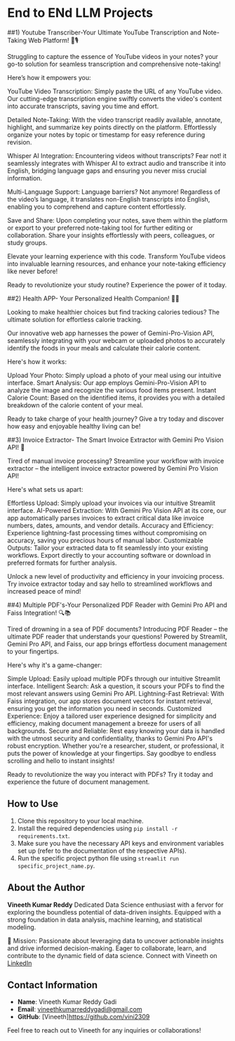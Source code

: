 # End to ENd LLM Projects

##1) Youtube Transcriber-Your Ultimate YouTube Transcription and Note-Taking Web Platform! 📝🎙️

Struggling to capture the essence of YouTube videos in your notes? your go-to solution for seamless transcription and comprehensive note-taking!

Here’s how it empowers you:

YouTube Video Transcription: Simply paste the URL of any YouTube video. Our cutting-edge transcription engine swiftly converts the video's content into accurate transcripts, saving you time and effort.

Detailed Note-Taking: With the video transcript readily available, annotate, highlight, and summarize key points directly on the platform. Effortlessly organize your notes by topic or timestamp for easy reference during revision.

Whisper AI Integration: Encountering videos without transcripts? Fear not! it seamlessly integrates with Whisper AI to extract audio and transcribe it into English, bridging language gaps and ensuring you never miss crucial information.

Multi-Language Support: Language barriers? Not anymore! Regardless of the video’s language, it translates non-English transcripts into English, enabling you to comprehend and capture content effortlessly.

Save and Share: Upon completing your notes, save them within the platform or export to your preferred note-taking tool for further editing or collaboration. Share your insights effortlessly with peers, colleagues, or study groups.

Elevate your learning experience with this code. Transform YouTube videos into invaluable learning resources, and enhance your note-taking efficiency like never before!

Ready to revolutionize your study routine? Experience the power of it today.

##2) Health APP- Your Personalized Health Companion! 🥗🍏

Looking to make healthier choices but find tracking calories tedious? The ultimate solution for effortless calorie tracking.

Our innovative web app harnesses the power of Gemini-Pro-Vision API, seamlessly integrating with your webcam or uploaded photos to accurately identify the foods in your meals and calculate their calorie content.

Here's how it works:

Upload Your Photo: Simply upload a photo of your meal using our intuitive interface.
Smart Analysis: Our app employs Gemini-Pro-Vision API to analyze the image and recognize the various food items present.
Instant Calorie Count: Based on the identified items, it provides you with a detailed breakdown of the calorie content of your meal.


Ready to take charge of your health journey? Give a try today and discover how easy and enjoyable healthy living can be!

##3) Invoice Extractor- The Smart Invoice Extractor with Gemini Pro Vision API! 💼

Tired of manual invoice processing? Streamline your workflow with invoice extractor – the intelligent invoice extractor powered by Gemini Pro Vision API!

Here's what sets us apart:

Effortless Upload: Simply upload your invoices via our intuitive Streamlit interface.
AI-Powered Extraction: With Gemini Pro Vision API at its core, our app automatically parses invoices to extract critical data like invoice numbers, dates, amounts, and vendor details.
Accuracy and Efficiency: Experience lightning-fast processing times without compromising on accuracy, saving you precious hours of manual labor.
Customizable Outputs: Tailor your extracted data to fit seamlessly into your existing workflows. Export directly to your accounting software or download in preferred formats for further analysis.

Unlock a new level of productivity and efficiency in your invoicing process. Try invoice extractor  today and say hello to streamlined workflows and increased peace of mind!

##4) Multiple PDF's-Your Personalized PDF Reader with Gemini Pro API and Faiss Integration! 🔍📚

Tired of drowning in a sea of PDF documents? Introducing PDF Reader – the ultimate PDF reader that understands your questions! Powered by Streamlit, Gemini Pro API, and Faiss, our app brings effortless document management to your fingertips.

Here's why it's a game-changer:

Simple Upload: Easily upload multiple PDFs through our intuitive Streamlit interface.
Intelligent Search: Ask a question, it scours your PDFs to find the most relevant answers using Gemini Pro API.
Lightning-Fast Retrieval: With Faiss integration, our app stores document vectors for instant retrieval, ensuring you get the information you need in seconds.
Customized Experience: Enjoy a tailored user experience designed for simplicity and efficiency, making document management a breeze for users of all backgrounds.
Secure and Reliable: Rest easy knowing your data is handled with the utmost security and confidentiality, thanks to Gemini Pro API's robust encryption.
Whether you're a researcher, student, or professional, it puts the power of knowledge at your fingertips. Say goodbye to endless scrolling and hello to instant insights!

Ready to revolutionize the way you interact with PDFs? Try it today and experience the future of document management.



## How to Use

1. Clone this repository to your local machine.
2. Install the required dependencies using `pip install -r requirements.txt`.
3. Make sure you have the necessary API keys and environment variables set up (refer to the documentation of the respective APIs).
4. Run the specific project python file using `streamlit run specific_project_name.py`.


## About the Author

**Vineeth Kumar Reddy** Dedicated Data Science enthusiast with a fervor for exploring the boundless potential of data-driven insights. Equipped with a strong foundation in data analysis, machine learning, and statistical modeling.

🌱 Mission:
Passionate about leveraging data to uncover actionable insights and drive informed decision-making. Eager to collaborate, learn, and contribute to the dynamic field of data science. Connect with Vineeth on [LinkedIn](https://www.linkedin.com/in/vineeth72/)

## Contact Information

- **Name**: Vineeth Kumar Reddy Gadi
- **Email**: vineethkumarreddygadi@gmail.com
- **GitHub**: [Vineeth]https://github.com/vini2309

Feel free to reach out to Vineeth for any inquiries or collaborations!
